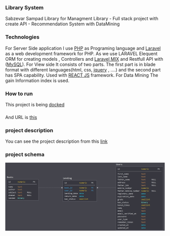 ### Library System
Sabzevar Sampad Library for Managment Library - Full stack project with create API - Recommendation System with DataMining
### Technologies
For Server Side application I use [PHP][php_web] as Programing language and [Laravel][laravel_web] as a web development framework for PHP. As we use LARAVEL Elequent ORM for creating models , Controllers and [Laravel MIX][mix_web] and Restfull API with ([MySQL][mysql_web]). For View side It consists of two parts. The first part is in blade format with different languages(html, css, [jquery][jquery_web] , ....) and the second part has SPA capability. Used with [REACT JS][react_web] framework. For Data Mining The gain Information index is used.
### How to run
This project is being [docked][docked_web]
###
And URL is [this][URL_web]

### project description
You can see the project description from this [link][youtube_web]

### project schema
![pic1](https://github.com/aliqasemi/Sabzevar-Sampad-Library/blob/master/database_schema.jpg)


[php_web]: https://www.php.net/
[laravel_web]: https://laravel.com/
[mix_web]: https://laravel-mix.com/
[mysql_web]: https://www.mysql.com/
[react_web]: https://reactjs.org/
[jquery_web]: https://jquery.com/
[docked_web]: https://www.docker.com/
[URL_web]: https://sampad.aliqasemi77.ir/
[youtube_web]: https://www.youtube.com/channel/UCuWmxkNIDxa0ryqDdQ0TbIg/featured?view_as=subscriber
